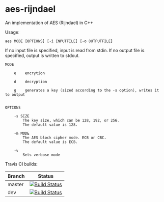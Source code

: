 # aes-rijndael

An implementation of AES (Rijndael) in C++

Usage:
```
aes MODE [OPTIONS] [-i INPUTFILE] [-o OUTPUTFILE]
```

If no input file is specified, input is read from stdin.
If no output file is specified, output is written to stdout.

```
MODE

	e    encrytion

	d    decryption

	g    generates a key (sized according to the -s option), writes it to output


OPTIONS

	-s SIZE
		The key size, which can be 128, 192, or 256.
		The default value is 128.

	-m MODE
		The AES block cipher mode. ECB or CBC.
		The default value is ECB.

	-v
		Sets verbose mode
```


Travis CI builds:

|Branch | Status |
|-------|--------|
|master | [![Build Status](https://travis-ci.org/VectorCell/aes-rijndael.svg?branch=master)](https://travis-ci.org/VectorCell/aes-rijndael?branch=master) |
|dev | [![Build Status](https://travis-ci.org/VectorCell/aes-rijndael.svg?branch=dev)](https://travis-ci.org/VectorCell/aes-rijndael?branch=dev) |
